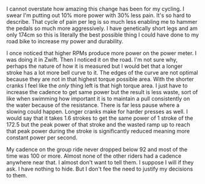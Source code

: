 I cannot overstate how amazing this change has been for my cycling. I swear I'm putting out 10% more power with 30% less pain. It's so hard to describe. That cycle of pain per leg is so much less enabling me to hammer the pedals so much more aggressively. I have genetically short legs and am only 174cm so this is literally the best possible thing I could have done to my road bike to increase my power and durability.

I once noticed that higher RPMs produce more power on the power meter. I was doing it in Zwift. Then I noticed it on the road. I'm not sure why, perhaps the nature of how it is measured but I would bet that a longer stroke has a lot more bell curve to it. The edges of the curve are not optimal because they are not in that highest torque possible area. With the shorter cranks I feel like the _only_ thing left is that high torque area. I just have to increase the cadence to get same power but the result is less waste, sort of like when swimming how important it is to maintain a pull consistently on the water because of the resistance. There is far less pause where a slowing could happen. Longer cranks make for harder presses as well. I would say that it takes 1.6 strokes to get the same power of 1 stroke of the 172.5 but the peak power of that stroke and the wasted ramp up to reach that peak power during the stroke is significantly reduced meaning more constant power per second.

My cadence on the group ride never dropped below 92 and most of the time was 100 or more. Almost none of the other riders had a cadence anywhere near that. I almost don't want to tell them. I suppose I will if they ask. I have nothing to hide. But I don't fee the need to justify my decisions to them.
